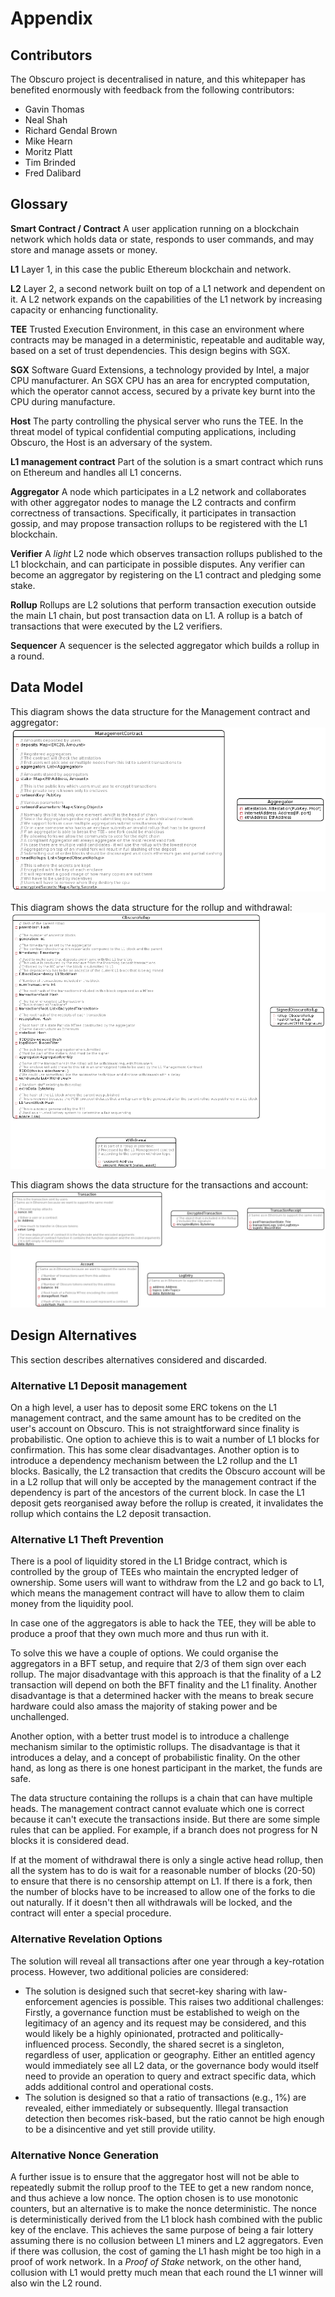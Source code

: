 # Appendix
## Contributors
The Obscuro project is decentralised in nature, and this whitepaper has benefited enormously with feedback from the following contributors:
* Gavin Thomas
* Neal Shah
* Richard Gendal Brown
* Mike Hearn
* Moritz Platt
* Tim Brinded
* Fred Dalibard

## Glossary
**Smart Contract / Contract**
A user application running on a blockchain network which holds data or state, responds to user commands, and may store and manage assets or money.

**L1**
Layer 1, in this case the public Ethereum blockchain and network.

**L2**
Layer 2, a second network built on top of a L1 network and dependent on it. A L2 network expands on the capabilities of the L1 network by increasing capacity or enhancing functionality.

**TEE**
Trusted Execution Environment, in this case an environment where contracts may be managed in a deterministic, repeatable and auditable way, based on a set of trust dependencies. This design begins with SGX.

**SGX**
Software Guard Extensions, a technology provided by Intel, a major CPU manufacturer. An SGX CPU has an area for encrypted computation, which the operator cannot access, secured by a private key burnt into the CPU during manufacture.

**Host**
The party controlling the physical server who runs the TEE. In the threat model of typical confidential computing applications, including Obscuro, the Host is an adversary of the system.

**L1 management contract**
Part of the solution is a smart contract which runs on Ethereum and handles all L1 concerns.

**Aggregator**
A node which participates in a L2 network and collaborates with other aggregator nodes to manage the L2 contracts and confirm correctness of transactions. Specifically, it participates in transaction gossip, and may propose transaction rollups to be registered with the L1 blockchain.

**Verifier**
A _light_ L2 node which observes transaction rollups published to the L1 blockchain, and can participate in possible disputes. Any verifier can become an aggregator by registering on the L1 contract and pledging some stake.

**Rollup**
Rollups are L2 solutions that perform transaction execution outside the main L1 chain, but post transaction data on L1. A rollup is a batch of transactions that were executed by the L2 verifiers.

**Sequencer**
A sequencer is the selected aggregator which builds a rollup in a round.

## Data Model
This diagram shows the data structure for the Management contract and aggregator:
![management-contract](./images/management-contract.png)

This diagram shows the data structure for the rollup and withdrawal:
![rollup](./images/rollup.png)

This diagram shows the data structure for the transactions and account:
![transaction-account](./images/transaction-account.png)

## Design Alternatives
This section describes alternatives considered and discarded.

### Alternative L1 Deposit management
On a high level, a user has to deposit some ERC tokens on the L1 management contract, and the same amount has to be credited on the user's account on Obscuro. This is not straightforward since finality is probabilistic.
One option to achieve this is to wait a number of L1 blocks for confirmation. This has some clear disadvantages.
Another option is to introduce a dependency mechanism between the L2 rollup and the L1 blocks. Basically, the L2 transaction that credits the Obscuro account will be in a L2 rollup that will only be accepted by the management contract if the dependency is part of the ancestors of the current block.  In case the L1 deposit gets reorganised away before the rollup is created, it invalidates the rollup which contains the L2 deposit transaction.

### Alternative L1 Theft Prevention
There is a pool of liquidity stored in the L1 Bridge contract, which is controlled by the group of TEEs who maintain the encrypted ledger of ownership. Some users will want to withdraw from the L2 and go back to L1, which means the management contract will have to allow them to claim money from the liquidity pool.

In case one of the aggregators is able to hack the TEE, they will be able to produce a proof that they own much more and thus run with it.

To solve this we have a couple of options.
We could organise the aggregators in a BFT setup, and require that 2/3 of them sign over each rollup. The major disadvantage with this approach is that the finality of a L2 transaction will depend on both the BFT finality and the L1 finality. Another disadvantage is that a determined hacker with the means to break secure hardware could also amass the majority of staking power and be unchallenged.

Another option, with a better trust model is to introduce a challenge mechanism similar to the optimistic rollups. The disadvantage is that it introduces a delay, and a concept of probabilistic finality. On the other hand, as long as there is one honest participant in the market, the funds are safe.

The data structure containing the rollups is a chain that can have multiple heads. The management contract cannot evaluate which one is correct because it can't execute the transactions inside. But there are some simple rules that can be applied. For example, if a branch does not progress for N blocks it is considered dead.

If at the moment of withdrawal there is only a single active head rollup, then all the system has to do is wait for a reasonable number of blocks (20-50) to ensure that there is no censorship attempt on L1. If there is a fork, then the number of blocks have to be increased to allow one of the forks to die out naturally. If it doesn't then all withdrawals will be locked, and the contract will enter a special procedure.

### Alternative Revelation Options
The solution will reveal all transactions after one year through a key-rotation process. However, two additional policies are considered:
* The solution is designed such that secret-key sharing with law-enforcement agencies is possible. This raises two additional challenges: Firstly, a governance function must be established to weigh on the legitimacy of an agency and its request may be considered, and this would likely be a highly opinionated, protracted and politically-influenced process. Secondly, the shared secret is a singleton, regardless of user, application or geography. Either an entitled agency would immediately see all L2 data, or the governance body would itself need to provide an operation to query and extract specific data, which adds additional control and operational costs.
* The solution is designed so that a ratio of transactions (e.g., 1%) are revealed, either immediately or subsequently. Illegal transaction detection then becomes risk-based, but the ratio cannot be high enough to be a disincentive and yet still provide utility.

### Alternative Nonce Generation
A further issue is to ensure that the aggregator host will not be able to repeatedly submit the rollup proof to the TEE to get a new random nonce, and thus achieve a low nonce. The option chosen is to use monotonic counters, but an alternative is to make the nonce deterministic. The nonce is deterministically derived from the L1 block hash combined with the public key of the enclave. This achieves the same purpose of being a fair lottery assuming there is no collusion between L1 miners and L2 aggregators. Even if there was collusion, the cost of gaming the L1 hash might be too high in a proof of work network. In a _Proof of Stake_ network, on the other hand, collusion with L1 would pretty much mean that each round the L1 winner will also win the L2 round.